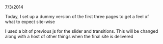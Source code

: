 7/3/2014

Today, I set up a dummy version of the  first three pages to get a feel of what to expect site-wise

I used a bit of previous  js for the slider and transitions. This will be changed along with a host of other things when the final site is delivered